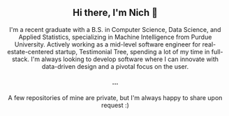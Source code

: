 <h2 align="center"> Hi there, I'm Nich 👋 </h2>
<p align="center"> I'm a recent graduate with a B.S. in Computer Science, Data Science, and Applied Statistics, specializing in Machine Intelligence from Purdue University. Actively working as a mid-level software engineer for real-estate-centered startup, Testimonial Tree, spending a lot of my time in full-stack. I'm always looking to develop software where I can innovate with data-driven design and a pivotal focus on the user. </p>
<h4 align="center"> ... </h4>
<p align="center"> A few repositories of mine are private, but I'm always happy to share upon request :) </p>



<!--
**NicholasDullam/NicholasDullam** is a ✨ _special_ ✨ repository because its `README.md` (this file) appears on your GitHub profile.

Here are some ideas to get you started:

- 🔭 I’m currently working on ...
- 🌱 I’m currently learning ...
- 👯 I’m looking to collaborate on ...
- 🤔 I’m looking for help with ...
- 💬 Ask me about ...
- 📫 How to reach me: ...
- 😄 Pronouns: ...
- ⚡ Fun fact: ...
-->
